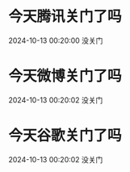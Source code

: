 # 今天腾讯关门了吗

2024-10-13 00:20:00 没关门

# 今天微博关门了吗

2024-10-13 00:20:02 没关门

# 今天谷歌关门了吗

2024-10-13 00:20:02 没关门

